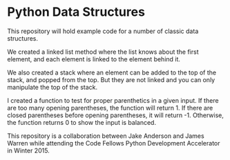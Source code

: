 # Python Data Structures

This repository will hold example code for a number of classic data structures.

We created a linked list method where the list knows about the first element, and each element is linked to the element behind it.

We also created a stack where an element can be added to the top of the stack, and popped from the top. But they are not linked and you can only manipulate the top of the stack.

I created a function to test for proper parenthetics in a given input. If there are too many opening parentheses, the function will return 1. If there are closed parentheses before opening parentheses, it will return -1. Otherwise, the function returns 0 to show the input is balanced.

This repository is a collaboration between Jake Anderson and James Warren while attending the Code Fellows Python Development Accelerator in Winter 2015.